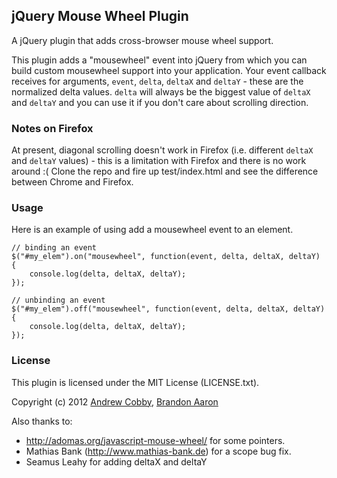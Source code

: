 ## jQuery Mouse Wheel Plugin

A jQuery plugin that adds cross-browser mouse wheel support.

This plugin adds a "mousewheel" event into jQuery from which you can build custom mousewheel support into your application. Your event callback receives for arguments, `event`, `delta`, `deltaX` and `deltaY` - these are the normalized delta values. `delta` will always be the biggest value of `deltaX` and `deltaY` and you can use it if you don't care about scrolling direction.

### Notes on Firefox

At present, diagonal scrolling doesn't work in Firefox (i.e. different `deltaX` and `deltaY` values) - this is a limitation with Firefox and there is no work around :( Clone the repo and fire up test/index.html and see the difference between Chrome and Firefox.

### Usage

Here is an example of using add a mousewheel event to an element.

    // binding an event
    $("#my_elem").on("mousewheel", function(event, delta, deltaX, deltaY) {
        console.log(delta, deltaX, deltaY);
    });

    // unbinding an event
    $("#my_elem").off("mousewheel", function(event, delta, deltaX, deltaY) {
        console.log(delta, deltaX, deltaY);
    });


### License

This plugin is licensed under the MIT License (LICENSE.txt).

Copyright (c) 2012 [Andrew Cobby](http://cobbweb.me), [Brandon Aaron](http://brandonaaron.net)

Also thanks to:
 * http://adomas.org/javascript-mouse-wheel/ for some pointers.
 * Mathias Bank (http://www.mathias-bank.de) for a scope bug fix.
 * Seamus Leahy for adding deltaX and deltaY